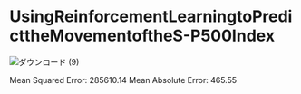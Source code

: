 # UsingReinforcementLearningtoPredicttheMovementoftheS-P500Index

![ダウンロード (9)](https://github.com/NagoyaKensuke/UsingReinforcementLearningtoPredicttheMovementoftheS-P500Index/assets/46418599/dd47b24d-e854-4c34-a745-8adedd75f41f)

Mean Squared Error: 285610.14
Mean Absolute Error: 465.55
